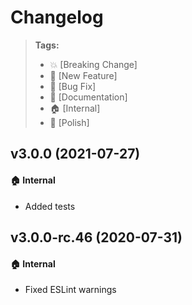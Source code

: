 Changelog
=========

> **Tags:**
> - :boom:       [Breaking Change]
> - :rocket:     [New Feature]
> - :bug:        [Bug Fix]
> - :memo:       [Documentation]
> - :house:      [Internal]
> - :nail_care:  [Polish]

## v3.0.0 (2021-07-27)

#### :house: Internal

* Added tests

## v3.0.0-rc.46 (2020-07-31)

#### :house: Internal

* Fixed ESLint warnings
